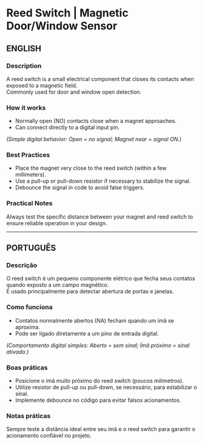 # Reed Switch | Magnetic Door/Window Sensor

## ENGLISH

### Description
A reed switch is a small electrical component that closes its contacts when exposed to a magnetic field.  
Commonly used for door and window open detection.

### How it works
- Normally open (NO) contacts close when a magnet approaches.
- Can connect directly to a digital input pin.

*(Simple digital behavior: Open = no signal; Magnet near = signal ON.)*

### Best Practices
- Place the magnet very close to the reed switch (within a few millimeters).
- Use a pull-up or pull-down resistor if necessary to stabilize the signal.
- Debounce the signal in code to avoid false triggers.

### Practical Notes
Always test the specific distance between your magnet and reed switch to ensure reliable operation in your design.

---

## PORTUGUÊS

### Descrição
O reed switch é um pequeno componente elétrico que fecha seus contatos quando exposto a um campo magnético.  
É usado principalmente para detectar abertura de portas e janelas.

### Como funciona
- Contatos normalmente abertos (NA) fecham quando um ímã se aproxima.
- Pode ser ligado diretamente a um pino de entrada digital.

*(Comportamento digital simples: Aberto = sem sinal; Ímã próximo = sinal ativado.)*

### Boas práticas
- Posicione o ímã muito próximo do reed switch (poucos milímetros).
- Utilize resistor de pull-up ou pull-down, se necessário, para estabilizar o sinal.
- Implemente debounce no código para evitar falsos acionamentos.

### Notas práticas
Sempre teste a distância ideal entre seu ímã e o reed switch para garantir o acionamento confiável no projeto.
